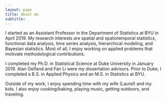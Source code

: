 ```yaml
---
layout: page
title: About me
subtitle:
---
```


I started as an Assistant Professor in the Department of Statistics at BYU in April 2019. My research interests are spatial and spatiotemporal statistics, functional data analysis, time series analysis, hierarchical modeling, and Bayesian statistics. Most of all, I enjoy working on applied problems that motivate methodological contributions.

I completed my Ph.D. in Statistical Science at Duke University in January 2019. Alan Gelfand and Fan Li were my dissertation advisors. Prior to Duke, I completed a B.S. in Applied Physics and an M.S. in Statistics at BYU. 

Outside of my work, I enjoy spending time with my wife (Laurel) and my kids. I also enjoy cooking/baking, playing music, getting outdoors, and traveling.
